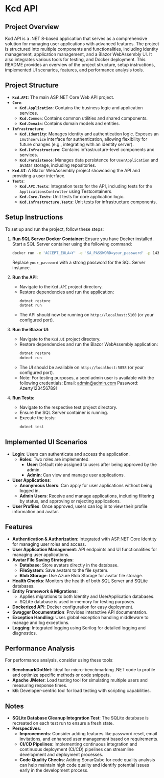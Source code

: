 # Kcd API

## Project Overview

Kcd API is a .NET 8-based application that serves as a comprehensive solution for managing user applications with advanced features. The project is structured into multiple components and functionalities, including identity management, application management, and a Blazor WebAssembly UI. It also integrates various tools for testing, and Docker deployment. This README provides an overview of the project structure, setup instructions, implemented UI scenarios, features, and performance analysis tools.

## Project Structure

- **`Kcd.API`**: The main ASP.NET Core Web API project.
- **`Core`**:
  - **`Kcd.Application`**: Contains the business logic and application services.
  - **`Kcd.Common`**: Contains common utilities and shared components.
  - **`Kcd.Domain`**: Contains domain models and entities.
- **`Infrastructure`**:
  - **`Kcd.Identity`**: Manages identity and authentication logic. Exposes an `IAuthService` interface for authentication, allowing flexibility for future changes (e.g., integrating with an identity server).
  - **`Kcd.Infrastructure`**: Contains infrastructure-level components and services.
  - **`Kcd.Persistence`**: Manages data persistence for `UserApplication` and avatar storage, including repositories.
- **`Kcd.UI`**: A Blazor WebAssembly project showcasing the API and providing a user interface.
- **`Tests`**:
  - **`Kcd.API.Tests`**: Integration tests for the API, including tests for the `ApplicationsController` using Testcontainers.
  - **`Kcd.Core.Tests`**: Unit tests for core application logic.
  - **`Kcd.Infrastructure.Tests`**: Unit tests for infrastructure components.

## Setup Instructions

To set up and run the project, follow these steps:

1. **Run SQL Server Docker Container**:
   Ensure you have Docker installed. Start a SQL Server container using the following command:
   ```sh
   docker run -e 'ACCEPT_EULA=Y' -e 'SA_PASSWORD=your_password' -p 1433:1433 --name sqlserver --hostname sqlserver -d mcr.microsoft.com/mssql/server:2019-latest
   ```
   Replace `your_password` with a strong password for the SQL Server instance.

2. **Run the API**:
   - Navigate to the `Kcd.API` project directory.
   - Restore dependencies and run the application:
     ```sh
     dotnet restore
     dotnet run
     ```
   - The API should now be running on `http://localhost:5160` (or your configured port).

3. **Run the Blazor UI**:
   - Navigate to the `Kcd.UI` project directory.
   - Restore dependencies and run the Blazor WebAssembly application:
     ```sh
     dotnet restore
     dotnet run
     ```
   - The UI should be available on `http://localhost:5058` (or your configured port).
   - Note: For testing purposes, a seed admin user is available with the following credentials:
      Email: admin@admin.com
      Password: Azerty123456789!

4. **Run Tests**:
   - Navigate to the respective test project directory.
   - Ensure the SQL Server container is running.
   - Execute the tests:
     ```sh
     dotnet test
     ```

## Implemented UI Scenarios

- **Login**: Users can authenticate and access the application.
  - **Roles**: Two roles are implemented:
    - **User**: Default role assigned to users after being approved by the admin.
    - **Admin**: Can view and manage user applications.
- **User Applications**:
  - **Anonymous Users**: Can apply for user applications without being logged in.
  - **Admin Users**: Receive and manage applications, including filtering by status, and approving or rejecting applications.
- **User Profiles**: Once approved, users can log in to view their profile information and avatar.

## Features

- **Authentication & Authorization**: Integrated with ASP.NET Core Identity for managing user roles and access.
- **User Application Management**: API endpoints and UI functionalities for managing user applications.
- **Avatar File Saving Strategies**:
  - **Database**: Store avatars directly in the database.
  - **FileSystem**: Save avatars to the file system.
  - **Blob Storage**: Use Azure Blob Storage for avatar file storage.
- **Health Checks**: Monitors the health of both SQL Server and SQLite databases.
- **Entity Framework & Migrations**:
  - Applies migrations to both Identity and UserApplication databases.
  - SQLite database is used in-memory for testing purposes.
- **Dockerized API**: Docker configuration for easy deployment.
- **Swagger Documentation**: Provides interactive API documentation.
- **Exception Handling**: Uses global exception handling middleware to manage and log exceptions.
- **Logging**: Integrated logging using Serilog for detailed logging and diagnostics.
  
## Performance Analysis

For performance analysis, consider using these tools:

- **BenchmarkDotNet**: Ideal for micro-benchmarking .NET code to profile and optimize specific methods or code snippets.
- **Apache JMeter**: Load testing tool for simulating multiple users and measuring response times.
- **k6**: Developer-centric tool for load testing with scripting capabilities.

## Notes

- **SQLite Database Cleanup Integration Test**: The SQLite database is recreated on each test run to ensure a fresh state.
- **Perspectives**:
  - **Improvements**: Consider adding features like password reset, email invitations, and enhanced user management based on requirements.
  - **CI/CD Pipelines**: Implementing continuous integration and continuous deployment (CI/CD) pipelines can streamline development and deployment processes.
  - **Code Quality Checks**: Adding SonarQube for code quality analysis can help maintain high code quality and identify potential issues early in the development process.

